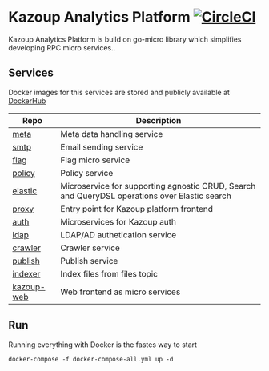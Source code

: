 # Kazoup Analytics Platform  [![CircleCI](https://circleci.com/gh/kazoup/platform/tree/master.svg?style=svg&circle-token=fc062cf6f23c5dc606a8af94b020065a2d073113)](https://circleci.com/gh/kazoup/platform/tree/master)

Kazoup Analytics Platform is build on go-micro library which simplifies developing RPC micro services..

## Services

Docker images for this services are stored and publicly available at [DockerHub](https://hub.docker.com/u/kazoup/)

Repo | Description 
-----|------------  
[meta](https://github.com/kazoup/meta) | Meta data handling service 
[smtp](https://github.com/kazoup/platform/tree/master/smtp) | Email sending service  
[flag](https://github.com/kazoup/platform/tree/master/flag) | Flag micro service 
[policy](https://github.com/kazoup/platfrom/tree/master/policy) | Policy service 
[elastic](https://github.com/kazoup/platform/tree/master/elastic) | Microservice for supporting agnostic CRUD, Search and QueryDSL operations over Elastic search 
[proxy](https://github.com/kazoup/platform/tree/master/proxy) | Entry point for Kazoup platform frontend 
[auth](https://github.com/kazoup/platform/tree/master/auth) | Microservices for Kazoup auth 
[ldap](https://github.com/kazoup/ldap) | LDAP/AD authetication service 
[crawler](https://github.com/kazoup/crawler) | Crawler service 
[publish](https://github.com/kazoup/publish) | Publish service 
[indexer](https://github.com/kazoup/indexer) | Index files from files topic 
[kazoup-web](https://github.com/kazoup/kazoup-web) | Web frontend  as micro services 
## Run

Running everything with Docker is the fastes way to start

```
docker-compose -f docker-compose-all.yml up -d

```




